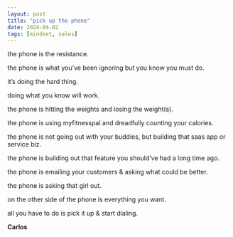 ```yaml
---
layout: post
title: "pick up the phone"
date: 2024-04-02
tags: [mindset, sales]
---
```


the phone is the resistance.

the phone is what you’ve been ignoring but you know you must do.

it’s doing the hard thing.

doing what you know will work.

the phone is hitting the weights and losing the weight(s).

the phone is using myfitnesspal and dreadfully counting your calories.

the phone is not going out with your buddies, but building that saas app or service biz.

the phone is building out that feature you should’ve had a long time ago.

the phone is emailing your customers & asking what could be better.

the phone is asking that girl out.

on the other side of the phone is everything you want.

all you have to do is pick it up & start dialing.

**Carlos**

